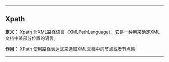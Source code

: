 
----

## Xpath

**定义：**
    Xpath 为XML路径语言（XMLPathLanguage），它是一种用来确定XML文档中某部分位置的语言。

**作用：**	
    XPath 使用路径表达式来选取XML文档中的节点或者节点集

----


